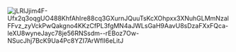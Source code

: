 ![jLRlJjim4F-Ufx2q3oqgUO488KhfAhIre88cq3GXurnJQuuTsKcXOhpxx3XNuhGLMmNzalFFvz_zyVckPwQakgno4KKzCfPL3fgMN4aJWLsGaH9AavU8sDzaFXxFQca-leXU8wyneJayc78je56RNSsdm--rEBoz7Ow-NSucJhj7BcK9Ua4Pc8YZI7ArWflI6eLitJ](https://github.com/user-attachments/assets/e7205ce0-e7b6-4db4-a740-663844d5f36f)
